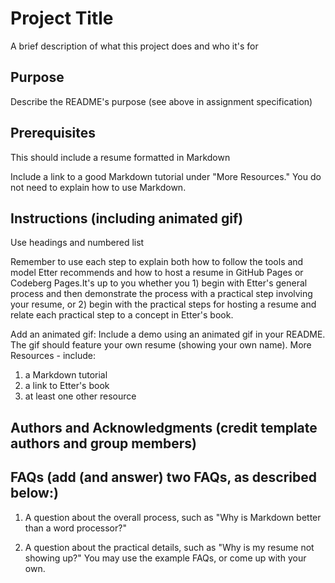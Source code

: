
# Project Title

A brief description of what this project does and who it's for


## Purpose

Describe the README's purpose (see above in assignment specification)
## Prerequisites
This should include a resume formatted in Markdown

Include a link to a good Markdown tutorial under "More Resources." You do not need
to explain how to use Markdown.

## Instructions (including animated gif)
Use headings and numbered list

Remember to use each step to explain both how to follow the tools and model Etter recommends and how to host a resume in GitHub Pages or Codeberg Pages.It's up to you whether you 1) begin with Etter's general process and then demonstrate the process with a practical step involving your resume, or 2) begin with the practical
steps for hosting a resume and relate each practical step to a concept in Etter's book.

Add an animated gif: Include a demo using an animated gif in your README. The gif
should feature your own resume (showing your own name).
More Resources - include:
1. a Markdown tutorial
2. a link to Etter's book
3. at least one other resource
## Authors and Acknowledgments (credit template authors and group members)

## FAQs (add (and answer) two FAQs, as described below:)
1. A question about the overall process, such as "Why is Markdown better than a word
processor?"

2. A question about the practical details, such as "Why is my resume not showing up?"
You may use the example FAQs, or come up with your own.